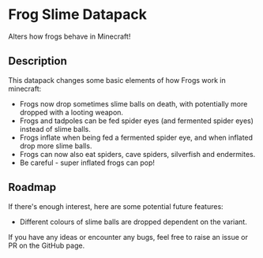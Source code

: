# Frog Slime Datapack

Alters how frogs behave in Minecraft!

## Description

This datapack changes some basic elements of how Frogs work in minecraft:

- Frogs now drop sometimes slime balls on death, with potentially more dropped with a looting weapon.
- Frogs and tadpoles can be fed spider eyes (and fermented spider eyes) instead of slime balls.
- Frogs inflate when being fed a fermented spider eye, and when inflated drop more slime balls.
- Frogs can now also eat spiders, cave spiders, silverfish and endermites.
- Be careful - super inflated frogs can pop!

## Roadmap

If there's enough interest, here are some potential future features:

- Different colours of slime balls are dropped dependent on the variant.

If you have any ideas or encounter any bugs, feel free to raise an issue or PR on the GitHub page.

